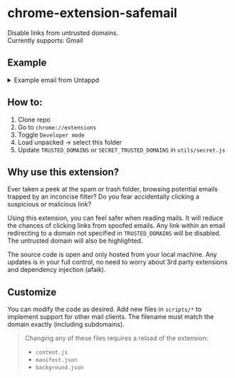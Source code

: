 # chrome-extension-safemail

Disable links from untrusted domains.
<br>
Currently supports: Gmail

## Example

<details>
<summary>Example email from Untappd</summary>

![Example](/assets/example.png)

</details>

## How to:

1. Clone repo
2. Go to `chrome://extensions`
3. Toggle `Developer mode`
4. Load unpacked -> select this folder
5. Update `TRUSTED_DOMAINS` or `SECRET_TRUSTED_DOMAINS` in `utils/secret.js`

## Why use this extension?

Ever taken a peek at the spam or trash folder, browsing potential emails trapped by an inconcise filter?
Do you fear accidentally clicking a suspicious or malicious link?

Using this extension, you can feel safer when reading mails.
It will reduce the chances of clicking links from spoofed emails.
Any link within an email redirecting to a domain not specified in `TRUSTED_DOMAINS` will be disabled. The untrusted domain will also be highlighted.

The source code is open and only hosted from your local machine.
Any updates is in your full control, no need to worry about 3rd party extensions and dependency injection (afaik).

## Customize

You can modify the code as desired.
Add new files in `scripts/*` to implement support for other mail clients.
The filename must match the domain exactly (including subdomains).

> Changing any of these files requires a reload of the extension:
>
> - `content.js`
> - `manifest.json`
> - `background.json`
